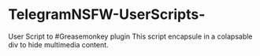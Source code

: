 # TelegramNSFW-UserScripts-
User Script to #Greasemonkey plugin
This script encapsule in a colapsable div to hide multimedia content. 
